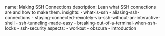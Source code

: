 name: Making SSH Connections
description: Lean what SSH connections are and how to make them.
insights:
    - what-is-ssh
    - aliasing-ssh-connections
    - staying-connected-remotely-via-ssh-without-an-interactive-shell
    - ssh-tunneling-made-easy
    - breaking-out-of-a-terminal-when-ssh-locks
    - ssh-security
  aspects:
    - workout
    - obscura
    - introduction
